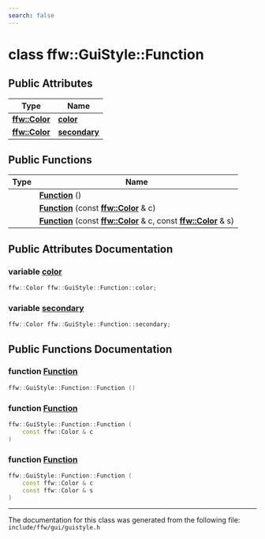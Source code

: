 ```yaml
---
search: false
---
```


# class ffw::GuiStyle::Function

## Public Attributes

|Type|Name|
|-----|-----|
|**[ffw::Color](structffw_1_1_color.md)**|[**color**](classffw_1_1_gui_style_1_1_function.md#1a32f88ae7654eebc7b641cc437a87f68c)|
|**[ffw::Color](structffw_1_1_color.md)**|[**secondary**](classffw_1_1_gui_style_1_1_function.md#1aa30f454b109a2678610597fa6a75710f)|


## Public Functions

|Type|Name|
|-----|-----|
||[**Function**](classffw_1_1_gui_style_1_1_function.md#1a67614fba64aa691104cf97eb795864a0) () |
||[**Function**](classffw_1_1_gui_style_1_1_function.md#1a3c047f0d7223016c49efb0ec42d82698) (const **[ffw::Color](structffw_1_1_color.md)** & c) |
||[**Function**](classffw_1_1_gui_style_1_1_function.md#1a4e569c747fde5331926fca4037c2024f) (const **[ffw::Color](structffw_1_1_color.md)** & c, const **[ffw::Color](structffw_1_1_color.md)** & s) |


## Public Attributes Documentation

### variable <a id="1a32f88ae7654eebc7b641cc437a87f68c" href="#1a32f88ae7654eebc7b641cc437a87f68c">color</a>

```cpp
ffw::Color ffw::GuiStyle::Function::color;
```



### variable <a id="1aa30f454b109a2678610597fa6a75710f" href="#1aa30f454b109a2678610597fa6a75710f">secondary</a>

```cpp
ffw::Color ffw::GuiStyle::Function::secondary;
```



## Public Functions Documentation

### function <a id="1a67614fba64aa691104cf97eb795864a0" href="#1a67614fba64aa691104cf97eb795864a0">Function</a>

```cpp
ffw::GuiStyle::Function::Function ()
```



### function <a id="1a3c047f0d7223016c49efb0ec42d82698" href="#1a3c047f0d7223016c49efb0ec42d82698">Function</a>

```cpp
ffw::GuiStyle::Function::Function (
    const ffw::Color & c
)
```



### function <a id="1a4e569c747fde5331926fca4037c2024f" href="#1a4e569c747fde5331926fca4037c2024f">Function</a>

```cpp
ffw::GuiStyle::Function::Function (
    const ffw::Color & c
    const ffw::Color & s
)
```





----------------------------------------
The documentation for this class was generated from the following file: `include/ffw/gui/guistyle.h`
